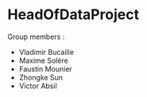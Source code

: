 # HeadOfDataProject


 Group members : 
 - Vladimir Bucaille 
 - Maxime Solère  
 - Faustin Mounier  
 - Zhongke Sun  
 - Victor Absil 
